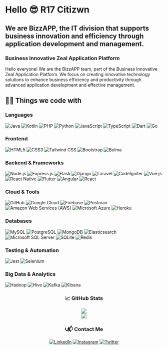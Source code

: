 # Hello 😎 R17 Citizwn 

## We are BizzAPP, the IT division that supports business innovation and efficiency through application development and management.
### Business Innovative Zeal Application Platform 

Hello everyone! We are the BizzAPP team, part of the Business Innovative Zeal Application Platform. We focus on creating innovative technology solutions to enhance business efficiency and productivity through advanced application development and effective management.

## 👨‍💻 Things we code with

### **Languages**
<img alt="Java" src="https://img.shields.io/badge/Java-ED8B00.svg?style=flat&logo=java&logoColor=white"/> <img alt="Kotlin" src="https://img.shields.io/badge/Kotlin-6b1ca2.svg?style=flat&logo=java&logoColor=white"/> <img alt="PHP" src="https://img.shields.io/badge/PHP-777BB4.svg?style=flat&logo=php&logoColor=white"/> <img alt="Python" src="https://img.shields.io/badge/Python-3776AB.svg?style=flat&logo=python&logoColor=white"/> <img alt="JavaScript" src="https://img.shields.io/badge/JavaScript-%23323330.svg?style=flat&logo=javascript&logoColor=%23F7DF1E"/> <img alt="TypeScript" src="https://img.shields.io/badge/TypeScript-3178C6.svg?style=flat&logo=typescript&logoColor=white"/> <img alt="Dart" src="https://img.shields.io/badge/Dart-%230175C2.svg?style=flat&logo=dart&logoColor=white"/> <img alt="Go" src="https://img.shields.io/badge/Go-00ADD8.svg?style=flat&logo=go&logoColor=white"/>

### **Frontend**
<img alt="HTML5" src="https://img.shields.io/badge/HTML5-%23E34F26.svg?style=flat&logo=html5&logoColor=white"/> <img alt="CSS3" src="https://img.shields.io/badge/CSS3-%231572B6.svg?style=flat&logo=css3&logoColor=white"/> <img alt="Tailwind CSS" src="https://img.shields.io/badge/Tailwind_CSS-38B2AC.svg?style=flat&logo=tailwind-css&logoColor=white"/> <img alt="Bootstrap" src="https://img.shields.io/badge/Bootstrap-%23563D7C.svg?style=flat&logo=bootstrap&logoColor=white"/> <img alt="Bulma" src="https://img.shields.io/badge/Bulma-777BB4.svg?style=flat&logo=bulma&logoColor=white"/>

### **Backend & Frameworks**
<img alt="Node.js" src="https://img.shields.io/badge/Node.js-339933.svg?style=flat&logo=node.js&logoColor=white"/> <img alt="Express.js" src="https://img.shields.io/badge/Express.js-%23404D59.svg?style=flat&logo=express&logoColor=white"/> <img alt="Flask" src="https://img.shields.io/badge/Flask-%23000.svg?style=flat&logo=flask&logoColor=white"/> <img alt="Django" src="https://img.shields.io/badge/Django-092E20.svg?style=flat&logo=django&logoColor=white"/> <img alt="Laravel" src="https://img.shields.io/badge/Laravel-FF2D20.svg?style=flat&logo=laravel&logoColor=white"/> <img alt="CodeIgniter" src="https://img.shields.io/badge/CodeIgniter-%23EF4223.svg?style=flat&logo=codeigniter&logoColor=white"/> <img alt="Vue.js" src="https://img.shields.io/badge/Vue.js-4FC08D.svg?style=flat&logo=vue.js&logoColor=white"/> <img alt="React Native" src="https://img.shields.io/badge/React_Native-%2320232a.svg?style=flat&logo=react&logoColor=%2361DAFB"/> <img alt="Flutter" src="https://img.shields.io/badge/Flutter-%2302569B.svg?style=flat&logo=flutter&logoColor=white"/> <img alt="Angular" src="https://img.shields.io/badge/Angular-DD0031.svg?style=flat&logo=angular&logoColor=white"/> <img alt="React" src="https://img.shields.io/badge/React-%2320232A.svg?style=flat&logo=react&logoColor=white"/>

### **Cloud & Tools**
<img alt="GitHub" src="https://img.shields.io/badge/GitHub-%23121011.svg?style=flat&logo=github&logoColor=white"/> <img alt="Google Cloud" src="https://img.shields.io/badge/GoogleCloud-%234285F4.svg?style=flat&logo=google-cloud&logoColor=yellow"/> <img alt="Firebase" src="https://img.shields.io/badge/Firebase-%23039BE5.svg?style=flat&logo=firebase"/> <img alt="Postman" src="https://img.shields.io/badge/Postman-FF6C37?style=flat&logo=postman&logoColor=white"/> <img alt="Amazon Web Services (AWS)" src="https://img.shields.io/badge/AWS-%23232F3E.svg?style=flat&logo=amazon-aws&logoColor=white"/> <img alt="Microsoft Azure" src="https://img.shields.io/badge/Microsoft_Azure-0078D4.svg?style=flat&logo=microsoft-azure&logoColor=white"/> <img alt="Heroku" src="https://img.shields.io/badge/Heroku-%23430098.svg?style=flat&logo=heroku&logoColor=white"/>

### **Databases**
<img alt="MySQL" src="https://img.shields.io/badge/MySQL-%2300f.svg?style=flat&logo=mysql&logoColor=white"/> <img alt="PostgreSQL" src="https://img.shields.io/badge/PostgreSQL-336791.svg?style=flat&logo=postgresql&logoColor=white"/> <img alt="MongoDB" src="https://img.shields.io/badge/MongoDB-47A248.svg?style=flat&logo=mongodb&logoColor=white"/> <img alt="Elasticsearch" src="https://img.shields.io/badge/Elasticsearch-005571.svg?style=flat&logo=elasticsearch&logoColor=white"/> <img alt="Microsoft SQL Server" src="https://img.shields.io/badge/Microsoft_SQL_Server-CC2927.svg?style=flat&logo=microsoft-sql-server&logoColor=white"/> <img alt="SQLite" src="https://img.shields.io/badge/SQLite-003B57.svg?style=flat&logo=sqlite&logoColor=white"/> <img alt="Redis" src="https://img.shields.io/badge/Redis-%23DC382D.svg?style=flat&logo=redis&logoColor=white"/>

### **Testing & Automation**
<img alt="Jest" src="https://img.shields.io/badge/Jest-C21325.svg?style=flat&logo=jest&logoColor=white"/> <img alt="Selenium" src="https://img.shields.io/badge/Selenium-%23404D59.svg?style=flat&logo=selenium&logoColor=white"/>

### **Big Data & Analytics**
<img alt="Hadoop" src="https://img.shields.io/badge/Hadoop-%23ED8B00.svg?style=flat&logo=hadoop&logoColor=white"/> <img alt="Hive" src="https://img.shields.io/badge/Hive-%23FDEE21.svg?style=flat&logo=hive&logoColor=black"/> <img alt="Kafka" src="https://img.shields.io/badge/Kafka-%23000000.svg?style=flat&logo=apache-kafka&logoColor=white"/> <img alt="Kibana" src="https://img.shields.io/badge/Kibana-%23474747.svg?style=flat&logo=kibana&logoColor=white"/>


<h3 align="center">📈 GitHub Stats</h3>
<p align="center">
  <img src="https://github-readme-streak-stats.herokuapp.com/demo/preview.php?user=LuthfiAjax&theme=gruvbox-duo&hide_border=true&date_format=M%20j%5B%2C%20Y%5D"/><br>
  <img src="https://github-readme-stats.vercel.app/api/top-langs/?username=LuthfiAjax&layout=compact&theme=radical&langs_count=14&bg_color=222&title_color=87CEEB&text_color=fff&icon_color=87CEEB"/><br />
</p>

<h3 align="center">📞📬 Contact Me</h3>
<p align="center">
  <a href="https://www.linkedin.com/in/ach-luthfi-imron-juhari-567408242/"><img alt="LinkedIn" src="https://img.shields.io/badge/linkedin-%230077B5.svg?style=for-the-badge&logo=linkedin&logoColor=white"/></a>
  <a href="https://www.instagram.com/luthfi.imron/"><img alt="Instagram" src="https://img.shields.io/badge/instagram-%23E4405F.svg?style=for-the-badge&logo=Instagram&logoColor=white"/></a>
  <a href="https://twitter.com/se_sambat"><img alt="Twitter" src="https://img.shields.io/badge/twitter-%230077B5.svg?style=for-the-badge&logo=x&logoColor=white"/></a>
</p>
